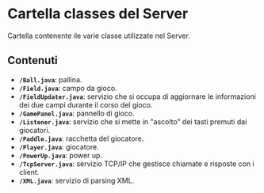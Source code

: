 # Cartella classes del Server

Cartella contenente ile varie classe utilizzate nel Server.

## Contenuti

- **`/Ball.java`**: pallina.
- **`/Field.java`**: campo da gioco.
- **`/FieldUpdater.java`**: servizio che si occupa di aggiornare le informazioni dei due campi durante il corso del gioco.
- **`/GamePanel.java`**: pannello di gioco.
- **`/Listener.java`**: servizio che si mette in "ascolto" dei tasti premuti dai giocatori.
- **`/Paddle.java`**: racchetta del giocatore.
- **`/Player.java`**: giocatore.
- **`/PowerUp.java`**: power up.
- **`/TcpServer.java`**: servizio TCP/IP che gestisce chiamate e risposte con i client.
- **`/XML.java`**: servizio di parsing XML.